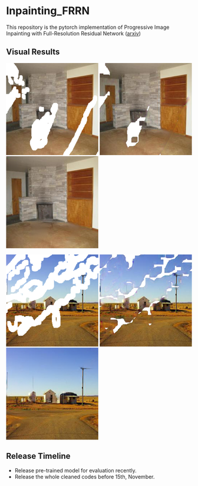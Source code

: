 # Inpainting_FRRN
This repository is the pytorch implementation of Progressive Image Inpainting with Full-Resolution Residual Network ([arxiv](https://arxiv.org/abs/1907.10478))

## Visual Results
<p float="left">
    <img src="examples/ex_damaged1.png" width="250"/>
    <img src="examples/ex_mid1.png" width="250"/>
    <img src="examples/ex_final1.png" width="250"/>
</p>
<p float="left">
    <img src="examples/ex_damaged2.png" width="250"/>
    <img src="examples/ex_mid2.png" width="250"/>
    <img src="examples/ex_final2.png" width="250"/>
</p>

## Release Timeline
* Release pre-trained model for evaluation recently.
* Release the whole cleaned codes before 15th, November.